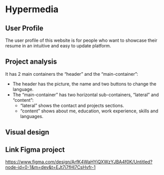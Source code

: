 # Hypermedia
## User Profile
The user profile of this website is for people who want to showcase their resume in an intuitive and easy to update platform.
## Project analysis
It has 2 main containers the “header” and the “main-container”:
 - The header has the picture, the name and two buttons to change the language.
 - The “main-container” has two horizontal sub-containers, “lateral” and “content”:
   - “lateral” shows the contact and projects sections.
   - “content” shows about me, education, work experience, skills and languages.
## Visual design

## Link Figma project
https://www.figma.com/design/ArfK4WaHYiQXWzYJBA4f0K/Untitled?node-id=0-1&m=dev&t=EJt7i7fHl7CsHvfr-1
